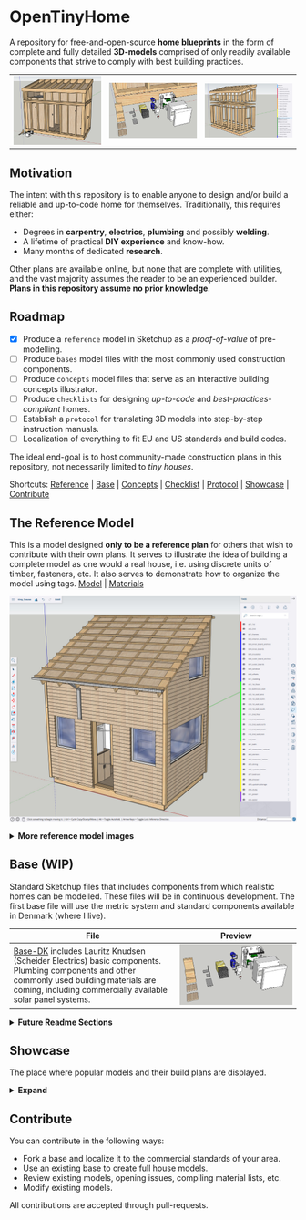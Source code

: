 # OpenTinyHome
A repository for free-and-open-source **home blueprints** in the form of complete and fully detailed **3D-models** comprised of only readily available components that strive to comply with best building practices.

<table>
    <tr>
        <td><img src="showcase/the_nano/images/img_0001.jpg"></td>
        <td><img src="showcase/the_nano/images/img_0002.jpg"></td>
        <td><img src="showcase/the_nano/images/img_0003.jpg"></td>
    </tr>
</table>

## Motivation
The intent with this repository is to enable anyone to design and/or build a reliable and up-to-code home for themselves. Traditionally, this requires either:
- Degrees in **carpentry**, **electrics**, **plumbing** and possibly **welding**.
- A lifetime of practical **DIY experience** and know-how.
- Many months of dedicated **research**.

Other plans are available online, but none that are complete with utilities, and the vast majority assumes the reader to be an experienced builder. **Plans in this repository assume no prior knowledge**.

## Roadmap
- [x] Produce a `reference` model in Sketchup as a *proof-of-value* of pre-modelling.
- [ ] Produce `bases` model files with the most commonly used construction components.
- [ ] Produce `concepts` model files that serve as an interactive building concepts illustrator.
- [ ] Produce `checklists` for designing *up-to-code* and *best-practices-compliant* homes.
- [ ] Establish a `protocol` for translating 3D models into step-by-step instruction manuals.
- [ ] Localization of everything to fit EU and US standards and build codes.

The ideal end-goal is to host community-made construction plans in this repository, not necessarily limited to *tiny houses*.

Shortcuts: [Reference](#reference) | [Base](#base) | [Concepts](#concepts) | [Checklist](#checklist) | [Protocol](#protocol) | [Showcase](#showcase) | [Contribute](#contribute)

## The Reference Model <a name="reference"></a>
This is a model designed **only to be a reference plan** for others that wish to contribute with their own plans. It serves to illustrate the idea of building a complete model as one would a real house, i.e. using discrete units of timber, fasteners, etc. It also serves to demonstrate how to organize the model using tags. [Model](reference/model.skp) | [Materials](reference/materials.ods)

![img_0001](reference/images/img_0001.jpg)

<details><summary><b>More reference model images</b></summary>
<table>
    <tr>
        <td><img src="reference/images/img_0002.jpg">
        Framing and inner sheathing.</td>
        <td><img src="reference/images/img_0003.jpg">
        Outer sheathing.</td>
    </tr>
    <tr>
        <td><img src="reference/images/img_0004.jpg">
        Thermal control layer (insulation).</td>
        <td><img src="reference/images/img_0005.jpg">
        The 1st floor internal layout.</td>
    </tr>
    <tr>
        <td><img src="reference/images/img_0006.jpg">
        The 2nd floor internal layout.</td>
        <td><img src="reference/images/img_0007.jpg">
        Basic layouting of utilities.</td>
    </tr>
</table>
</details>

## Base (WIP) <a name="base"></a>
Standard Sketchup files that includes components from which realistic homes can be modelled. These files will be in continuous development. The first base file will use the metric system and standard components available in Denmark (where I live).

| File | Preview |
| ---- | ------- |
| [Base-DK](bases/images/base_dk.png) includes Lauritz Knudsen (Scheider Electrics) basic components. Plumbing components and other commonly used building materials are coming, including commercially available solar panel systems.  | <img src="bases/images/base_dk.png"> |


<details><summary><b>Future Readme Sections</b></summary>

## Checklist <a name="checklist"></a>
A continuously evolving checklist for designing and building homes that follow best-practices and contain tip-and-tricks for practical building.

## Concepts<a name="concepts"></a>
Standard Sketchup files that serve to illustrate established building principles, e.g. how to vent a roof, how to space sheathing and siding, framing anatomy, etc. using interactive 3D *minimum-working-example*-style models.

## Protocol <a name="protocol"></a>
A protocol for converting 3D models into PDF step-by-step plans. Ideally, it will be automated by feeding correctly tagged Sketchup files into a python script that generates the PDF as a LEGO-style build guide.

</details>

## Showcase <a name="showcase"></a>
The place where popular models and their build plans are displayed.
</details>

<details><summary><b>Expand</b></summary>

### The Nano (WIP)
The tiny house that I plan to build for myself. This model will be fully detailed and also published as a PDF step-by-step guide, once finished.

![img_0001](showcase/the_nano/images/img_0001.jpg)
<table>
    <tr>
        <td><img src="showcase/the_nano/images/img_0002.jpg"></td>
        <td><img src="showcase/the_nano/images/img_0003.jpg"></td>
    </tr>
    <tr>
        <td><img src="showcase/the_nano/images/img_0004.jpg"></td>
        <td><img src="showcase/the_nano/images/img_0005.jpg"></td>
    </tr>
    <tr>
        <td><img src="showcase/the_nano/images/img_0006.jpg"></td>
        <td><img src="showcase/the_nano/images/img_0007.jpg"></td>
    </tr>
</table>
</details>

## Contribute
You can contribute in the following ways:
- Fork a base and localize it to the commercial standards of your area.
- Use an existing base to create full house models.
- Review existing models, opening issues, compiling material lists, etc.
- Modify existing models.

All contributions are accepted through pull-requests.
